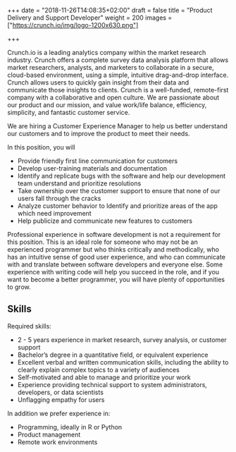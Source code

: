 +++
date = "2018-11-26T14:08:35+02:00"
draft = false
title = "Product Delivery and Support Developer"
weight = 200
images = ["https://crunch.io/img/logo-1200x630.png"]


+++

Crunch.io is a leading analytics company within the market research industry. Crunch offers a complete survey data analysis platform that allows market researchers, analysts, and marketers to collaborate in a secure, cloud-based environment, using a simple, intuitive drag-and-drop interface. Crunch allows users to  quickly gain insight from their data and communicate those insights to clients. 
Crunch is a well-funded, remote-first company with a collaborative and open culture. We are passionate about our product and our mission, and value work/life balance, efficiency, simplicity, and fantastic customer service.

We are hiring a Customer Experience Manager to help us better understand our customers and to improve the product to meet their needs. 

In this position, you will

* Provide friendly first line communication for customers 
* Develop user-training materials and documentation
* Identify and replicate bugs with the software and help our development team understand and prioritize resolutions
* Take ownership over the customer support to ensure that none of our users fall through the cracks
* Analyze customer behavior to Identify and prioritize areas of the app which need improvement
* Help publicize and communicate new features to customers


Professional experience in software development is not a requirement for this position. This is an ideal role for someone who may not be an experienced programmer but who thinks critically and methodically, who has an intuitive sense of good user experience, and who can communicate with and translate between software developers and everyone else. Some experience with writing code will help you succeed in the role, and if you want to become a better programmer, you will have plenty of opportunities to grow.

## Skills

Required skills:

* 2 - 5 years experience in market research, survey analysis, or customer support
* Bachelor’s degree in a quantitative field, or equivalent experience
* Excellent verbal and written communication skills, including the ability to clearly explain complex topics to a variety of audiences
* Self-motivated and able to manage and prioritize your work
* Experience providing technical support to system administrators, developers, or data scientists
* Unflagging empathy for users

In addition we prefer experience in: 

* Programming, ideally in R or Python
* Product management
* Remote work environments


